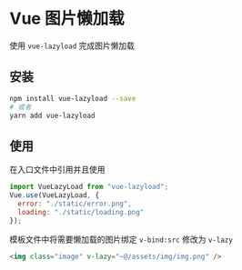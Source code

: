 # Vue 图片懒加载

使用 `vue-lazyload` 完成图片懒加载

## 安装

```bash
npm install vue-lazyload --save
# 或者
yarn add vue-lazyload
```

## 使用

在入口文件中引用并且使用

```js
import VueLazyLoad from "vue-lazyload";
Vue.use(VueLazyLoad, {
  error: "./static/error.png",
  loading: "./static/loading.png"
});
```

模板文件中将需要懒加载的图片绑定 `v-bind:src` 修改为 `v-lazy`

```html
<img class="image" v-lazy="~@/assets/img/img.png" />
```
